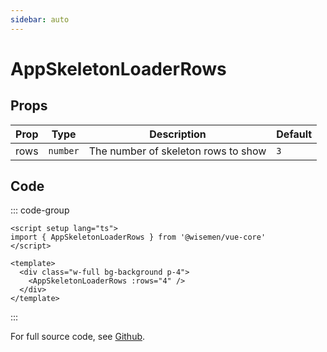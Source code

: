 ```yaml
---
sidebar: auto
---
```



# AppSkeletonLoaderRows
<script setup>
import AppSkeletonLoaderRowsPlayground from './AppSkeletonLoaderRowsPlayground.vue'
</script>

<AppSkeletonLoaderRowsPlayground />

## Props

| Prop | Type   | Description                         | Default |
| ---- | ------ | ----------------------------------- | ------- |
| rows |`number`| The number of skeleton rows to show |   `3`   |

## Code

::: code-group
```vue [Usage]
<script setup lang="ts">
import { AppSkeletonLoaderRows } from '@wisemen/vue-core'
</script>
  
<template>
  <div class="w-full bg-background p-4">
    <AppSkeletonLoaderRows :rows="4" />
  </div>
</template>
```
:::

For full source code, see [Github](https://github.com/wisemen-digital/vue-core/blob/main/packages/components/src/components/skeleton-loader/AppSkeletonLoaderRows.vue).